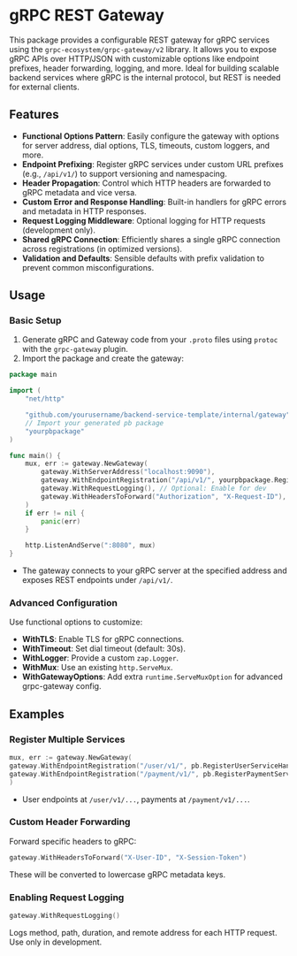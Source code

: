 # gRPC REST Gateway

This package provides a configurable REST gateway for gRPC services using the `grpc-ecosystem/grpc-gateway/v2` library.
It allows you to expose gRPC APIs over HTTP/JSON with customizable options like endpoint prefixes, header forwarding,
logging, and more. Ideal for building scalable backend services where gRPC is the internal protocol, but REST is needed
for external clients.

## Features

- **Functional Options Pattern**: Easily configure the gateway with options for server address, dial options, TLS,
  timeouts, custom loggers, and more.
- **Endpoint Prefixing**: Register gRPC services under custom URL prefixes (e.g., `/api/v1/`) to support versioning and
  namespacing.
- **Header Propagation**: Control which HTTP headers are forwarded to gRPC metadata and vice versa.
- **Custom Error and Response Handling**: Built-in handlers for gRPC errors and metadata in HTTP responses.
- **Request Logging Middleware**: Optional logging for HTTP requests (development only).
- **Shared gRPC Connection**: Efficiently shares a single gRPC connection across registrations (in optimized versions).
- **Validation and Defaults**: Sensible defaults with prefix validation to prevent common misconfigurations.

## Usage

### Basic Setup

1. Generate gRPC and Gateway code from your `.proto` files using `protoc` with the `grpc-gateway` plugin.
2. Import the package and create the gateway:

```go
package main

import (
	"net/http"

	"github.com/yourusername/backend-service-template/internal/gateway"
	// Import your generated pb package
	"yourpbpackage"
)

func main() {
	mux, err := gateway.NewGateway(
		gateway.WithServerAddress("localhost:9090"),
		gateway.WithEndpointRegistration("/api/v1/", yourpbpackage.RegisterYourServiceHandler),
		gateway.WithRequestLogging(), // Optional: Enable for dev
		gateway.WithHeadersToForward("Authorization", "X-Request-ID"),
	)
	if err != nil {
		panic(err)
	}

	http.ListenAndServe(":8080", mux)
}
```

- The gateway connects to your gRPC server at the specified address and exposes REST endpoints under `/api/v1/`.

### Advanced Configuration

Use functional options to customize:

- **WithTLS**: Enable TLS for gRPC connections.
- **WithTimeout**: Set dial timeout (default: 30s).
- **WithLogger**: Provide a custom `zap.Logger`.
- **WithMux**: Use an existing `http.ServeMux`.
- **WithGatewayOptions**: Add extra `runtime.ServeMuxOption` for advanced grpc-gateway config.

## Examples

### Register Multiple Services

```go
mux, err := gateway.NewGateway(
gateway.WithEndpointRegistration("/user/v1/", pb.RegisterUserServiceHandler),
gateway.WithEndpointRegistration("/payment/v1/", pb.RegisterPaymentServiceHandler),
)
```

- User endpoints at `/user/v1/...`, payments at `/payment/v1/...`.

### Custom Header Forwarding

Forward specific headers to gRPC:

```go
gateway.WithHeadersToForward("X-User-ID", "X-Session-Token")
```

These will be converted to lowercase gRPC metadata keys.

### Enabling Request Logging

```go
gateway.WithRequestLogging()
```

Logs method, path, duration, and remote address for each HTTP request. Use only in development.